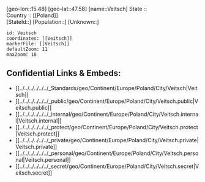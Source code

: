 ﻿---
location: [47.58,15.48] 
mapzoom: [7,12] 
mapmarker: city 
type: City
tags:
- geo/City


SpocWebEntityId: 35231
isDeleted: false
confidential: public

---
[geo-lon::15.48] 
[geo-lat::47.58] 
[name::Veitsch] 
State ::  
Country :: [[Poland]]  
[StateId::] 
[Population::] 
[Unknown::] 


```leaflet
id: Veitsch
coordinates: [[Veitsch]] 
markerFile: [[Veitsch]] 
defaultZoom: 11 
maxZoom: 18
```


## Confidential Links & Embeds: 
- [[../../../../../../_Standards/geo/Continent/Europe/Poland/City/Veitsch|Veitsch]] 
- [[../../../../../../_public/geo/Continent/Europe/Poland/City/Veitsch.public|Veitsch.public]] 
- [[../../../../../../_internal/geo/Continent/Europe/Poland/City/Veitsch.internal|Veitsch.internal]] 
- [[../../../../../../_protect/geo/Continent/Europe/Poland/City/Veitsch.protect|Veitsch.protect]] 
- [[../../../../../../_private/geo/Continent/Europe/Poland/City/Veitsch.private|Veitsch.private]] 
- [[../../../../../../_personal/geo/Continent/Europe/Poland/City/Veitsch.personal|Veitsch.personal]] 
- [[../../../../../../_secret/geo/Continent/Europe/Poland/City/Veitsch.secret|Veitsch.secret]] 
